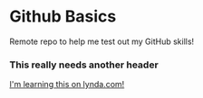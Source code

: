 # Github Basics

Remote repo to help me test out my GitHub skills!

### This really needs another header

[I'm learning this on lynda.com!](http://www.lynda.com)
